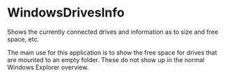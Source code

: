 # WindowsDrivesInfo

Shows the currently connected drives and information as to size and free space, etc.

The main use for this application is to show the free space for drives that are mounted to an empty folder.
These do not show up in the normal Windows Explorer overview.
